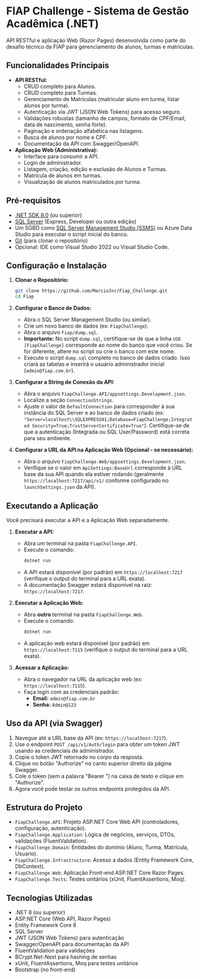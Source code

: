 # FIAP Challenge - Sistema de Gestão Acadêmica (.NET)

API RESTful e aplicação Web (Razor Pages) desenvolvida como parte do desafio técnico da FIAP para gerenciamento de alunos, turmas e matrículas.

## Funcionalidades Principais

* **API RESTful:**
    * CRUD completo para Alunos.
    * CRUD completo para Turmas.
    * Gerenciamento de Matrículas (matricular aluno em turma, listar alunos por turma).
    * Autenticação via JWT (JSON Web Tokens) para acesso seguro.
    * Validações robustas (tamanho de campos, formato de CPF/Email, data de nascimento, senha forte).
    * Paginação e ordenação alfabética nas listagens.
    * Busca de alunos por nome e CPF.
    * Documentação da API com Swagger/OpenAPI.
* **Aplicação Web (Administrativa):**
    * Interface para consumir a API.
    * Login de administrador.
    * Listagem, criação, edição e exclusão de Alunos e Turmas.
    * Matrícula de alunos em turmas.
    * Visualização de alunos matriculados por turma.

## Pré-requisitos

* [.NET SDK 8.0](https://dotnet.microsoft.com/download/dotnet/8.0) (ou superior)
* [SQL Server](https://www.microsoft.com/sql-server/sql-server-downloads) (Express, Developer ou outra edição)
* Um SGBD como [SQL Server Management Studio (SSMS)](https://docs.microsoft.com/sql/ssms/download-sql-server-management-studio-ssms) ou Azure Data Studio para executar o script inicial do banco.
* [Git](https://git-scm.com/downloads) (para clonar o repositório)
* Opcional: IDE como Visual Studio 2022 ou Visual Studio Code.

## Configuração e Instalação

1.  **Clonar o Repositório:**
    ```bash
    git clone https://github.com/MarcioJnr/Fiap_Challenge.git
    cd Fiap
    ```

2.  **Configurar o Banco de Dados:**
    * Abra o SQL Server Management Studio (ou similar).
    * Crie um novo banco de dados (ex: `FiapChallenge`).
    * Abra o arquivo `Fiap/dump.sql`.
    * **Importante:** No script `dump.sql`, certifique-se de que a linha `USE [FiapChallenge]` corresponde ao nome do banco que você criou. Se for diferente, altere no script ou crie o banco com este nome.
    * Execute o script `dump.sql` completo no banco de dados criado. Isso criará as tabelas e inserirá o usuário administrador inicial (`admin@fiap.com.br`).

3.  **Configurar a String de Conexão da API:**
    * Abra o arquivo `FiapChallenge.API/appsettings.Development.json`.
    * Localize a seção `ConnectionStrings`.
    * Ajuste o valor de `DefaultConnection` para corresponder à sua instância do SQL Server e ao banco de dados criado (ex: `"Server=localhost\\SQLEXPRESS01;Database=FiapChallenge;Integrated Security=True;TrustServerCertificate=True"`). Certifique-se de que a autenticação (Integrada ou SQL User/Password) está correta para seu ambiente.

4.  **Configurar a URL da API na Aplicação Web (Opcional - se necessário):**
    * Abra o arquivo `FiapChallenge.Web/appsettings.Development.json`.
    * Verifique se o valor em `ApiSettings:BaseUrl` corresponde à URL base da sua API quando ela estiver rodando (geralmente `https://localhost:7217/api/v1/` conforme configurado no `launchSettings.json` da API).

## Executando a Aplicação

Você precisará executar a API e a Aplicação Web separadamente.

1.  **Executar a API:**
    * Abra um terminal na pasta `FiapChallenge.API`.
    * Execute o comando:
        ```bash
        dotnet run
        ```
    * A API estará disponível (por padrão) em `https://localhost:7217` (verifique o output do terminal para a URL exata).
    * A documentação Swagger estará disponível na raiz: `https://localhost:7217`.

2.  **Executar a Aplicação Web:**
    * Abra **outro** terminal na pasta `FiapChallenge.Web`.
    * Execute o comando:
        ```bash
        dotnet run
        ```
    * A aplicação web estará disponível (por padrão) em `https://localhost:7115` (verifique o output do terminal para a URL exata).

3.  **Acessar a Aplicação:**
    * Abra o navegador na URL da aplicação web (ex: `https://localhost:7115`).
    * Faça login com as credenciais padrão:
        * **Email:** `admin@fiap.com.br`
        * **Senha:** `Admin@123`

## Uso da API (via Swagger)

1.  Navegue até a URL base da API (ex: `https://localhost:7217`).
2.  Use o endpoint `POST /api/v1/Auth/login` para obter um token JWT usando as credenciais de administrador.
3.  Copie o token JWT retornado no corpo da resposta.
4.  Clique no botão "Authorize" no canto superior direito da página Swagger.
5.  Cole o token (sem a palavra "Bearer ") na caixa de texto e clique em "Authorize".
6.  Agora você pode testar os outros endpoints protegidos da API.

## Estrutura do Projeto

* `FiapChallenge.API`: Projeto ASP.NET Core Web API (controladores, configuração, autenticação).
* `FiapChallenge.Application`: Lógica de negócios, serviços, DTOs, validações (FluentValidation).
* `FiapChallenge.Domain`: Entidades do domínio (Aluno, Turma, Matrícula, Usuario).
* `FiapChallenge.Infrastructure`: Acesso a dados (Entity Framework Core, DbContext).
* `FiapChallenge.Web`: Aplicação Front-end ASP.NET Core Razor Pages.
* `FiapChallenge.Tests`: Testes unitários (xUnit, FluentAssertions, Moq).

## Tecnologias Utilizadas

* .NET 8 (ou superior)
* ASP.NET Core (Web API, Razor Pages)
* Entity Framework Core 8
* SQL Server
* JWT (JSON Web Tokens) para autenticação
* Swagger/OpenAPI para documentação da API
* FluentValidation para validações
* BCrypt.Net-Next para hashing de senhas
* xUnit, FluentAssertions, Moq para testes unitários
* Bootstrap (no front-end)

